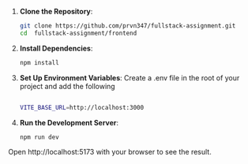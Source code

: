 1. **Clone the Repository**:
   ```bash
   git clone https://github.com/prvn347/fullstack-assignment.git
   cd  fullstack-assignment/frontend
   ```
2. **Install Dependencies**:
   ```bash
   npm install
   ```
3. **Set Up Environment Variables**:
   Create a .env file in the root of your project and add the following

   ```bash

   VITE_BASE_URL=http://localhost:3000


   ```

4. **Run the Development Server**:
   ```bash
   npm run dev
   ```

Open http://localhost:5173 with your browser to see the result.
